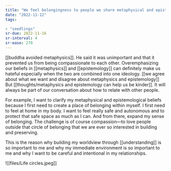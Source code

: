 ```yaml
---
title: "We feel belongingness to people we share metaphysical and epistemological beliefs with"
date: "2022-11-12"
tags:

- "seedlings"
sr-due: 2022-11-16
sr-interval: 4
sr-ease: 270
---
```


[[buddha avoided metaphysics]]. He said it was unimportant and that it prevented us from being compassionate to each other. Overemphasizing our beliefs in [[metaphysics]] and [[epistemology]] can definitely make us hateful especially when the two are combined into one ideology. [[we agree about what we want and disagree about metaphysics and epistemology]] But [[thoughts/metaphysics and epistemology can help us be kinder]]. It will always be part of our conversation about how to relate with other people.

For example, I want to clarify my metaphysical and epistemological beliefs because I first need to create a place of belonging within myself. I first need to feel at home in my body. I want to feel really safe and autonomous and to protect that safe space as much as I can. And from there, expand my sense of belonging. The challenge is of course compassion—to love people outside that circle of belonging that we are ever so interested in building and preserving.

This is the reason why building my worldview through [[understanding]] is so important to me and why my immediate environment is so important to me and why I want to be careful and intentional in my relationships.

![[files/Life circles.jpeg]]
